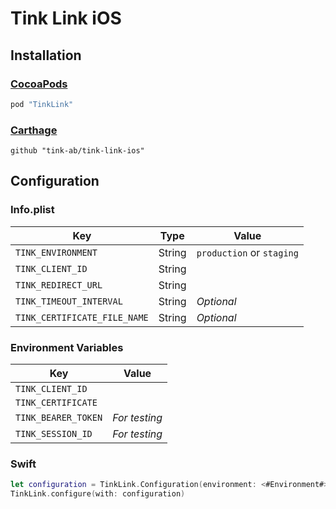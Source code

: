 # Tink Link iOS

## Installation

### [CocoaPods](https://cocoapods.org)
```ruby
pod "TinkLink"
```

### [Carthage](https://github.com/Carthage/Carthage)
```ogdl
github "tink-ab/tink-link-ios"
```

## Configuration

### Info.plist
Key | Type | Value
--- | ---- | -----
`TINK_ENVIRONMENT` | String | `production` or `staging` 
`TINK_CLIENT_ID` | String |
`TINK_REDIRECT_URL` | String |
`TINK_TIMEOUT_INTERVAL` | String | *Optional*
`TINK_CERTIFICATE_FILE_NAME` | String | *Optional*

### Environment Variables
Key | Value
--- | -----
`TINK_CLIENT_ID` | 
`TINK_CERTIFICATE`| 
`TINK_BEARER_TOKEN` | *For testing*
`TINK_SESSION_ID` | *For testing*

### Swift
```swift
let configuration = TinkLink.Configuration(environment: <#Environment#>, clientId: <#String#>, redirectUrl: <#URL#>)
TinkLink.configure(with: configuration)
```
